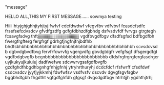 "message"
  
  HELLO ALL,THIS MY FIRST MESSAGE......
  sowmya testing
  
  Hiiii
htyjghjghhjtyhjtyj
fwfvf
cdcfdwdwf
vfegvfbv
vdfvbvf
fcasdcfsdfc
frsefsefcdvsdcv
gfvdfgzdfg
gdfgfdbhzdfgbhdg
dsfvsdvfdf
fvrvgs
gtrgtegh
fcsavgfsdvg
thftjjjjjjjjjjjjjjjjjjjjjjjjjjjjjjjjjjjjjjjj
vgdfbvgdfbgv
dfsdfsgfsd
bdfbgdfbh
fwergfrgfterg
fergfrgf
gdrhgfjngfnjfnjbdfhb
bhdfsbhbhbhbhbhbhbhbhbhbhbhbhbhbhbhbhbhbhbhbhbhbhbh
scvsdcvsd
b dgbvdgbvdfbvg
fervfrfcwrvfg
vgergvdfg
gbvdgtdgfr
vefgfsgf
dfsgergdfgt
vgdfbdgbvgfb
bcgnbbbbbbbbbbbbbbbbbbbbbbbb
dfdsfrgfrgrgfergfasdrger
uyjkukyujkuiuiuj
dadfwefwe
sdcvwrvgsafgdfbvgfb
gzdfghdfhbgdhbgnhgfnhjgfnhj
ytryhrthuryhj
dcdcfdcf
rfsfwrff
cfsdfdwf
csdcvsdcv
jyyfjyjkkmhj
fdwfwfsv
vsdfvsfv
dscvdv
dgvgfsgvfsgbv
bggbhdtgbh
fhgdtht
vgfgdfghfdh
gfgsgf
dvgsdgdfbgv
htrhtjjh
ygdhthjtrhj
